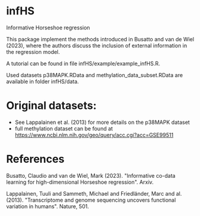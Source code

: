 # infHS
Informative Horseshoe regression

This package implement the methods introduced in Busatto and van de Wiel (2023), where the authors discuss the inclusion of external information in the regression model.

A tutorial can be found in file infHS/example/example_infHS.R.

Used datasets p38MAPK.RData and methylation_data_subset.RData are available in folder infHS/data.

# Original datasets:
- See Lappalainen et al. (2013) for more details on the p38MAPK dataset
- full methylation dataset can be found at https://www.ncbi.nlm.nih.gov/geo/query/acc.cgi?acc=GSE99511

# References
Busatto, Claudio and van de Wiel, Mark (2023). "Informative co-data learning for high-dimensional Horseshoe regression". Arxiv.

Lappalainen, Tuuli and Sammeth, Michael and Friedländer, Marc and al. (2013). "Transcriptome and genome sequencing uncovers functional variation in humans". Nature, 501.
